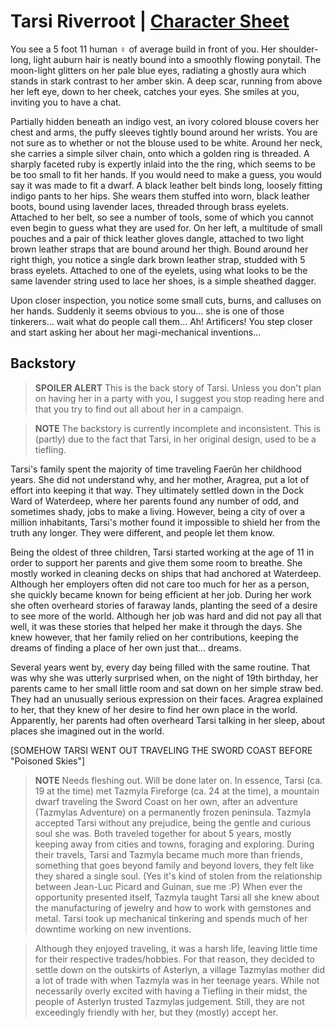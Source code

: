 # Tarsi Riverroot | [Character Sheet](https://ddb.ac/characters/43703969/kKD25I)

You see a 5 foot 11 human ♀️ of average build in front of you.
Her shoulder-long, light auburn hair is neatly bound into a smoothly flowing ponytail.
The moon-light glitters on her pale blue eyes, radiating a ghostly aura which stands in stark contrast to her amber skin.
A deep scar, running from above her left eye, down to her cheek, catches your eyes.
She smiles at you, inviting you to have a chat.

Partially hidden beneath an indigo vest, an ivory colored blouse covers her chest and arms, the puffy sleeves tightly bound around her wrists.
You are not sure as to whether or not the blouse used to be white.
Around her neck, she carries a simple silver chain, onto which a golden ring is threaded.
A sharply faceted ruby is expertly inlaid into the the ring, which seems to be be too small to fit her hands.
If you would need to make a guess, you would say it was made to fit a dwarf.
A black leather belt binds long, loosely fitting indigo pants to her hips.
She wears them stuffed into worn, black leather boots, bound using lavender laces, threaded through brass eyelets.
Attached to her belt, so see a number of tools, some of which you cannot even begin to guess what they are used for.
On her left, a multitude of small pouches and a pair of thick leather gloves dangle, attached to two light brown leather straps that are bound around her thigh.
Bound around her right thigh, you notice a single dark brown leather strap, studded with 5 brass eyelets.
Attached to one of the eyelets, using what looks to be the same lavender string used to lace her shoes, is a simple sheathed dagger.

Upon closer inspection, you notice some small cuts, burns, and calluses on her hands.
Suddenly it seems obvious to you... she is one of those tinkerers... wait what do people call them... Ah! Artificers!
You step closer and start asking her about her magi-mechanical inventions...

## Backstory
> **SPOILER ALERT** This is the back story of Tarsi.
> Unless you don't plan on having her in a party with you, I suggest you stop reading here and that you try to find out all about her in a campaign.

> **NOTE** The backstory is currently incomplete and inconsistent.
> This is (partly) due to the fact that Tarsi, in her original design, used to be a tiefling.

Tarsi's family spent the majority of time traveling Faerûn her childhood years.
She did not understand why, and her mother, Aragrea, put a lot of effort into keeping it that way.
They ultimately settled down in the Dock Ward of Waterdeep, where her parents found any number of odd, and sometimes shady, jobs to make a living.
However, being a city of over a million inhabitants, Tarsi's mother found it impossible to shield her from the truth any longer.
They were different, and people let them know.

Being the oldest of three children, Tarsi started working at the age of 11 in order to support her parents and give them some room to breathe.
She mostly worked in cleaning decks on ships that had anchored at Waterdeep.
Although her employers often did not care too much for her as a person, she quickly became known for being efficient at her job.
During her work she often overheard stories of faraway lands, planting the seed of a desire to see more of the world.
Although her job was hard and did not pay all that well, it was these stories that helped her make it through the days.
She knew however, that her family relied on her contributions, keeping the dreams of finding a place of her own just that... dreams.

Several years went by, every day being filled with the same routine.
That was why she was utterly surprised when, on the night of 19th birthday, her parents came to her small little room and sat down on her simple straw bed.
They had an unusually serious expression on their faces.
Aragrea explained to her, that they knew of her desire to find her own place in the world.
Apparently, her parents had often overheard Tarsi talking in her sleep, about places she imagined out in the world.

[SOMEHOW TARSI WENT OUT TRAVELING THE SWORD COAST BEFORE "Poisoned Skies"]

> **NOTE** Needs fleshing out.
> Will be done later on.
> In essence, Tarsi (ca. 19 at the time) met Tazmyla Fireforge (ca. 24 at the time), a mountain dwarf traveling the Sword Coast on her own, after an adventure (Tazmylas Adventure) on a permanently frozen peninsula.
> Tazmyla accepted Tarsi without any prejudice, being the gentle and curious soul she was.
> Both traveled together for about 5 years, mostly keeping away from cities and towns, foraging and exploring.
> During their travels, Tarsi and Tazmyla became much more than friends, something that goes beyond family and beyond lovers, they felt like they shared a single soul. (Yes it's kind of stolen from the relationship between Jean-Luc Picard and Guinan, sue me :P)
> When ever the opportunity presented itself, Tazmyla taught Tarsi all she knew about the manufacturing of jewelry and how to work with gemstones and metal.
> Tarsi took up mechanical tinkering and spends much of her downtime working on new inventions.

> Although they enjoyed traveling, it was a harsh life, leaving little time for their respective trades/hobbies.
> For that reason, they decided to settle down on the outskirts of Asterlyn, a village Tazmylas mother did a lot of trade with when Tazmyla was in her teenage years.
> While not necessarily overly excited with having a Tiefling in their midst, the people of Asterlyn trusted Tazmylas judgement.
> Still, they are not exceedingly friendly with her, but they (mostly) accept her.